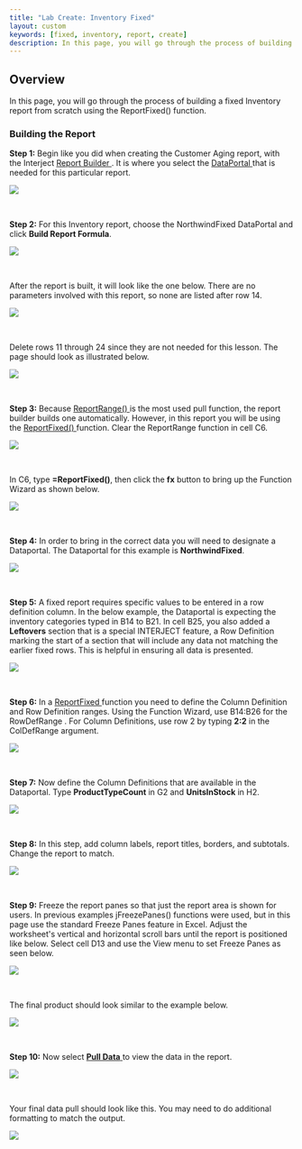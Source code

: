 ```yaml
---
title: "Lab Create: Inventory Fixed"
layout: custom
keywords: [fixed, inventory, report, create]
description: In this page, you will go through the process of building a fixed Inventory report from scratch using the ReportFixed() function.
---
```


##  **Overview**

In this page, you will go through the process of building a fixed Inventory report from scratch using the ReportFixed() function. 

###  Building the Report 

**Step 1:** Begin like you did when creating the Customer Aging report, with the Interject [ Report Builder ](/wGetStarted/INTERJECT-Ribbon-Menu-Items.html#report-builder). It is where you select the  [ DataPortal ](/wIndex/Common-Dataportal-Index.html) that is needed for this particular report. 

![](/images/L-Create-InventoryFix/01.png) 

<br> 


**Step 2:** For this Inventory report, choose the NorthwindFixed DataPortal and click **Build Report Formula**. 

![](/images/L-Create-InventoryFix/02.png) 

<br>

After the report is built, it will look like the one below. There are no parameters involved with this report, so none are listed after row 14. 

![](/images/L-Create-InventoryFix/03.png)

<br> 


Delete rows 11 through 24 since they are not needed for this lesson. The page should look as illustrated below. 

![](/images/L-Create-InventoryFix/04.png)

<br>

**Step 3:** Because [ ReportRange() ](/wIndex/ReportRange.html) is the most used pull function, the report builder builds one automatically. However, in this report you will be using the [ ReportFixed() ](/wIndex/ReportFixed.html) function. Clear the ReportRange function in cell C6. 

![](/images/L-Create-InventoryFix/05.png)

<br> 


In C6, type **=ReportFixed()**, then click the **fx** button to bring up the Function Wizard as shown below. 

![](/images/L-Create-InventoryFix/06.png)

<br> 


**Step 4:** In order to bring in the correct data you will need to designate a Dataportal. The Dataportal for this example is **NorthwindFixed**. 

![](/images/L-Create-InventoryFix/07.png)

<br>

**Step 5:** A fixed report requires specific values to be entered in a row definition column. In the below example, the Dataportal is expecting the inventory categories typed in B14 to B21. In cell B25, you also added a **Leftovers** section that is a special INTERJECT feature, a Row Definition marking the start of a section that will include any data not matching the earlier fixed rows. This is helpful in ensuring all data is presented. 

![](/images/L-Create-InventoryFix/08.png)

<br> 


**Step 6:** In a [ ReportFixed ](/wIndex/ReportFixed.html) function you need to define the Column Definition and Row Definition ranges. Using the Function Wizard, use B14:B26 for the  RowDefRange . For Column Definitions, use row 2 by typing **2:2** in the ColDefRange argument. 

![](/images/L-Create-InventoryFix/09.png)

<br> 


**Step 7:** Now define the Column Definitions that are available in the Dataportal. Type **ProductTypeCount** in G2 and **UnitsInStock** in H2. 

![](/images/L-Create-InventoryFix/10.png)   

<br>

**Step 8:** In this step, add column labels, report titles, borders, and subtotals. Change the report to match. 

![](/images/L-Create-InventoryFix/11.png)

<br> 


**Step 9:** Freeze the report panes so that just the report area is shown for users. In previous examples jFreezePanes() functions were used, but in this page use the standard Freeze Panes feature in Excel. Adjust the worksheet's vertical and horizontal scroll bars until the report is positioned like below. Select cell D13 and use the View menu to set Freeze Panes as seen below. 

![](/images/L-Create-InventoryFix/12.png)

<br> 


The final product should look similar to the example below. 

![](/images/L-Create-InventoryFix/13.png)

<br> 


**Step 10:** Now select [ **Pull Data** ](/wGetStarted/INTERJECT-Ribbon-Menu-Items.html#pull-data) to view the data in the report. 

![](/images/L-Create-InventoryFix/14.png)

<br> 


Your final data pull should look like this. You may need to do additional formatting to match the output. 

![](/images/L-Create-InventoryFix/15.png)
